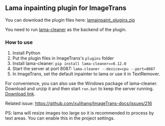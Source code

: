 ## Lama inpainting plugin for ImageTrans

You can download the plugin files here: [lamainpaint_plugins.zip](https://github.com/xulihang/ImageTrans_plugins/files/13327440/lamainpaint_plugins.zip)

You need to run [lama-cleaner](https://github.com/Sanster/lama-cleaner) as the backend of the plugin.

### How to use

1. Install Python
2. Put the plugin files in ImageTrans's `plugins` folder
3. Install lama-cleaner: `pip install lama-cleaner==0.12.0`
4. Start the server at port 8087: `lama-cleaner --device=cpu --port=8087`
5. In ImageTrans, set the default inpainter to lama or use it in TextRemover.


For convenience, you can also use the Windows package of lama-cleaner. Download and unzip it and then start `run.bat` to keep the server running. [Download link](https://github.com/xulihang/ImageTrans_plugins/releases/download/plugins/LamaInpaint.zip).


Related issue: https://github.com/xulihang/ImageTrans-docs/issues/216

PS: lama will resize images too large so it is recommended to process by text areas. You can enable this in the project settings.


